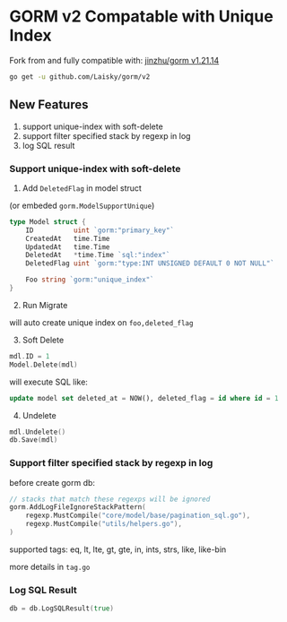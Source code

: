 # GORM v2 Compatable with Unique Index

Fork from and fully compatible with: [jinzhu/gorm v1.21.14](https://github.com/go-gorm/gorm)


```sh
go get -u github.com/Laisky/gorm/v2
```

## New Features

1. support unique-index with soft-delete
2. support filter specified stack by regexp in log
3. log SQL result

### Support unique-index with soft-delete

1. Add `DeletedFlag` in model struct

(or embeded `gorm.ModelSupportUnique`)

```go
type Model struct {
    ID          uint `gorm:"primary_key"`
    CreatedAt   time.Time
    UpdatedAt   time.Time
    DeletedAt   *time.Time `sql:"index"`
    DeletedFlag uint `gorm:"type:INT UNSIGNED DEFAULT 0 NOT NULL"`

    Foo string `gorm:"unique_index"`
}
```

2. Run Migrate

will auto create unique index on `foo,deleted_flag`

3. Soft Delete

```go
mdl.ID = 1
Model.Delete(mdl)
```

will execute SQL like:

```sql
update model set deleted_at = NOW(), deleted_flag = id where id = 1
```

4. Undelete

```go
mdl.Undelete()
db.Save(mdl)
```

### Support filter specified stack by regexp in log

before create gorm db:

```go
// stacks that match these regexps will be ignored
gorm.AddLogFileIgnoreStackPattern(
    regexp.MustCompile("core/model/base/pagination_sql.go"),
    regexp.MustCompile("utils/helpers.go"),
)
```

supported tags: eq, lt, lte, gt, gte, in, ints, strs, like, like-bin

more details in `tag.go`

### Log SQL Result

```go
db = db.LogSQLResult(true)
```
